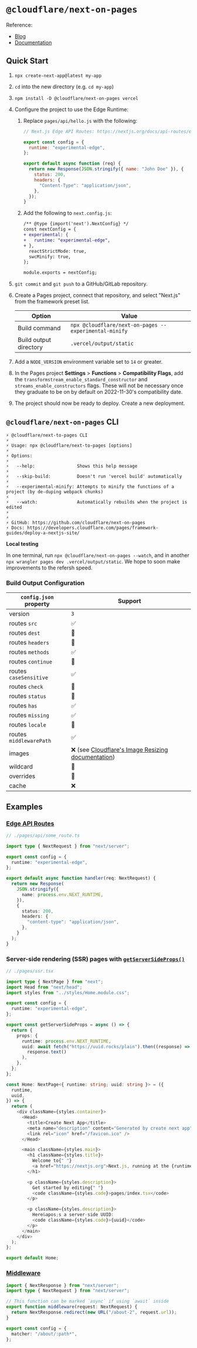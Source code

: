 # `@cloudflare/next-on-pages`

Reference:

- [Blog](https://blog.cloudflare.com/next-on-pages)
- [Documentation](https://developers.cloudflare.com/pages/framework-guides/deploy-a-nextjs-site/)

## Quick Start

1. `npx create-next-app@latest my-app`

1. `cd` into the new directory (e.g. `cd my-app`)

1. `npm install -D @cloudflare/next-on-pages vercel`

1. Configure the project to use the Edge Runtime:

   1. Replace `pages/api/hello.js` with the following:

      ```js
      // Next.js Edge API Routes: https://nextjs.org/docs/api-routes/edge-api-routes

      export const config = {
        runtime: "experimental-edge",
      };

      export default async function (req) {
        return new Response(JSON.stringify({ name: "John Doe" }), {
          status: 200,
          headers: {
            "Content-Type": "application/json",
          },
        });
      }
      ```

   1. Add the following to `next.config.js`:

      ```diff
      /** @type {import('next').NextConfig} */
      const nextConfig = {
      + experimental: {
      +   runtime: "experimental-edge",
      + },
        reactStrictMode: true,
        swcMinify: true,
      };

      module.exports = nextConfig;
      ```

1. `git commit` and `git push` to a GitHub/GitLab repository.

1. Create a Pages project, connect that repository, and select "Next.js" from the framework preset list.

   | Option                 | Value                                                 |
   | ---------------------- | ----------------------------------------------------- |
   | Build command          | `npx @cloudflare/next-on-pages --experimental-minify` |
   | Build output directory | `.vercel/output/static`                               |

1. Add a `NODE_VERSION` environment variable set to `14` or greater.

1. In the Pages project **Settings** > **Functions** > **Compatibility Flags**, add the `transformstream_enable_standard_constructor` and `streams_enable_constructors` flags. These will not be necessary once they graduate to be on by default on 2022-11-30's compatibility date.

1. The project should now be ready to deploy. Create a new deployment.

## `@cloudflare/next-on-pages` CLI

```
⚡️ @cloudflare/next-to-pages CLI
⚡️
⚡️ Usage: npx @cloudflare/next-to-pages [options]
⚡️
⚡️ Options:
⚡️
⚡️   --help:                Shows this help message
⚡️
⚡️   --skip-build:          Doesn't run 'vercel build' automatically
⚡️
⚡️   --experimental-minify: Attempts to minify the functions of a project (by de-duping webpack chunks)
⚡️
⚡️   --watch:               Automatically rebuilds when the project is edited
⚡️
⚡️
⚡️ GitHub: https://github.com/cloudflare/next-on-pages
⚡️ Docs: https://developers.cloudflare.com/pages/framework-guides/deploy-a-nextjs-site/
```

**Local testing**

In one terminal, run `npx @cloudflare/next-on-pages --watch`, and in another `npx wrangler pages dev .vercel/output/static`. We hope to soon make improvements to the refersh speed.

### Build Output Configuration

| `config.json` property  | Support                                                                                                                                           |
| ----------------------- | ------------------------------------------------------------------------------------------------------------------------------------------------- |
| version                 | `3`                                                                                                                                               |
| routes `src`            | ✅                                                                                                                                                |
| routes `dest`           | 🔄                                                                                                                                                |
| routes `headers`        | 🔄                                                                                                                                                |
| routes `methods`        | ✅                                                                                                                                                |
| routes `continue`       | 🔄                                                                                                                                                |
| routes `caseSensitive`  | ✅                                                                                                                                                |
| routes `check`          | 🔄                                                                                                                                                |
| routes `status`         | 🔄                                                                                                                                                |
| routes `has`            | ✅                                                                                                                                                |
| routes `missing`        | ✅                                                                                                                                                |
| routes `locale`         | 🔄                                                                                                                                                |
| routes `middlewarePath` | ✅                                                                                                                                                |
| images                  | ❌ (see [Cloudflare's Image Resizing documentation](https://developers.cloudflare.com/images/image-resizing/integration-with-frameworks/#nextjs)) |
| wildcard                | 🔄                                                                                                                                                |
| overrides               | 🔄                                                                                                                                                |
| cache                   | ❌                                                                                                                                                |

## Examples

### [Edge API Routes](https://nextjs.org/docs/api-routes/edge-api-routes)

```typescript
// ./pages/api/some_route.ts

import type { NextRequest } from "next/server";

export const config = {
  runtime: "experimental-edge",
};

export default async function handler(req: NextRequest) {
  return new Response(
    JSON.stringify({
      name: process.env.NEXT_RUNTIME,
    }),
    {
      status: 200,
      headers: {
        "content-type": "application/json",
      },
    }
  );
}
```

### Server-side rendering (SSR) pages with [`getServerSideProps()`](https://nextjs.org/docs/basic-features/data-fetching/get-server-side-props)

```typescript
// ./pages/ssr.tsx

import type { NextPage } from "next";
import Head from "next/head";
import styles from "../styles/Home.module.css";

export const config = {
  runtime: "experimental-edge",
};

export const getServerSideProps = async () => {
  return {
    props: {
      runtime: process.env.NEXT_RUNTIME,
      uuid: await fetch("https://uuid.rocks/plain").then((response) =>
        response.text()
      ),
    },
  };
};

const Home: NextPage<{ runtime: string; uuid: string }> = ({
  runtime,
  uuid,
}) => {
  return (
    <div className={styles.container}>
      <Head>
        <title>Create Next App</title>
        <meta name="description" content="Generated by create next app" />
        <link rel="icon" href="/favicon.ico" />
      </Head>

      <main className={styles.main}>
        <h1 className={styles.title}>
          Welcome to{" "}
          <a href="https://nextjs.org">Next.js, running at the {runtime}!</a>
        </h1>

        <p className={styles.description}>
          Get started by editing{" "}
          <code className={styles.code}>pages/index.tsx</code>
        </p>

        <p className={styles.description}>
          Here&apos;s a server-side UUID:
          <code className={styles.code}>{uuid}</code>
        </p>
      </main>
    </div>
  );
};

export default Home;
```

### [Middleware](https://nextjs.org/docs/advanced-features/middleware)

```typescript
import { NextResponse } from "next/server";
import type { NextRequest } from "next/server";

// This function can be marked `async` if using `await` inside
export function middleware(request: NextRequest) {
  return NextResponse.redirect(new URL("/about-2", request.url));
}

export const config = {
  matcher: "/about/:path*",
};
```

